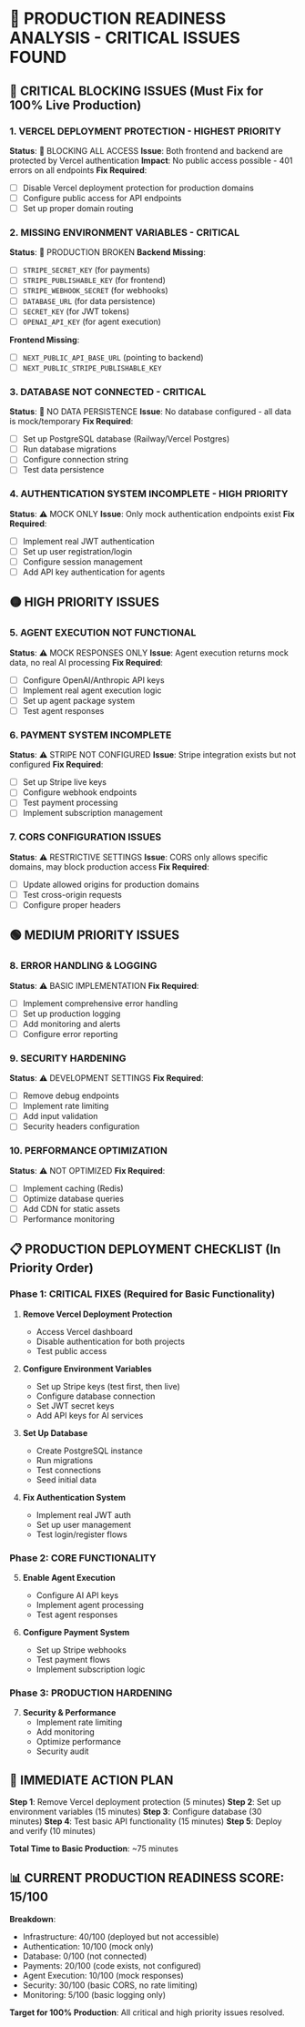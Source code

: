 # 🚨 PRODUCTION READINESS ANALYSIS - CRITICAL ISSUES FOUND

## 🔴 CRITICAL BLOCKING ISSUES (Must Fix for 100% Live Production)

### 1. **VERCEL DEPLOYMENT PROTECTION** - HIGHEST PRIORITY
**Status**: 🚨 BLOCKING ALL ACCESS
**Issue**: Both frontend and backend are protected by Vercel authentication
**Impact**: No public access possible - 401 errors on all endpoints
**Fix Required**:
- [ ] Disable Vercel deployment protection for production domains
- [ ] Configure public access for API endpoints
- [ ] Set up proper domain routing

### 2. **MISSING ENVIRONMENT VARIABLES** - CRITICAL
**Status**: 🚨 PRODUCTION BROKEN
**Backend Missing**:
- [ ] `STRIPE_SECRET_KEY` (for payments)
- [ ] `STRIPE_PUBLISHABLE_KEY` (for frontend)
- [ ] `STRIPE_WEBHOOK_SECRET` (for webhooks)
- [ ] `DATABASE_URL` (for data persistence)
- [ ] `SECRET_KEY` (for JWT tokens)
- [ ] `OPENAI_API_KEY` (for agent execution)

**Frontend Missing**:
- [ ] `NEXT_PUBLIC_API_BASE_URL` (pointing to backend)
- [ ] `NEXT_PUBLIC_STRIPE_PUBLISHABLE_KEY`

### 3. **DATABASE NOT CONNECTED** - CRITICAL
**Status**: 🚨 NO DATA PERSISTENCE
**Issue**: No database configured - all data is mock/temporary
**Fix Required**:
- [ ] Set up PostgreSQL database (Railway/Vercel Postgres)
- [ ] Run database migrations
- [ ] Configure connection string
- [ ] Test data persistence

### 4. **AUTHENTICATION SYSTEM INCOMPLETE** - HIGH PRIORITY
**Status**: ⚠️ MOCK ONLY
**Issue**: Only mock authentication endpoints exist
**Fix Required**:
- [ ] Implement real JWT authentication
- [ ] Set up user registration/login
- [ ] Configure session management
- [ ] Add API key authentication for agents

## 🟡 HIGH PRIORITY ISSUES

### 5. **AGENT EXECUTION NOT FUNCTIONAL**
**Status**: ⚠️ MOCK RESPONSES ONLY
**Issue**: Agent execution returns mock data, no real AI processing
**Fix Required**:
- [ ] Configure OpenAI/Anthropic API keys
- [ ] Implement real agent execution logic
- [ ] Set up agent package system
- [ ] Test agent responses

### 6. **PAYMENT SYSTEM INCOMPLETE**
**Status**: ⚠️ STRIPE NOT CONFIGURED
**Issue**: Stripe integration exists but not configured
**Fix Required**:
- [ ] Set up Stripe live keys
- [ ] Configure webhook endpoints
- [ ] Test payment processing
- [ ] Implement subscription management

### 7. **CORS CONFIGURATION ISSUES**
**Status**: ⚠️ RESTRICTIVE SETTINGS
**Issue**: CORS only allows specific domains, may block production access
**Fix Required**:
- [ ] Update allowed origins for production domains
- [ ] Test cross-origin requests
- [ ] Configure proper headers

## 🟢 MEDIUM PRIORITY ISSUES

### 8. **ERROR HANDLING & LOGGING**
**Status**: ⚠️ BASIC IMPLEMENTATION
**Fix Required**:
- [ ] Implement comprehensive error handling
- [ ] Set up production logging
- [ ] Add monitoring and alerts
- [ ] Configure error reporting

### 9. **SECURITY HARDENING**
**Status**: ⚠️ DEVELOPMENT SETTINGS
**Fix Required**:
- [ ] Remove debug endpoints
- [ ] Implement rate limiting
- [ ] Add input validation
- [ ] Security headers configuration

### 10. **PERFORMANCE OPTIMIZATION**
**Status**: ⚠️ NOT OPTIMIZED
**Fix Required**:
- [ ] Implement caching (Redis)
- [ ] Optimize database queries
- [ ] Add CDN for static assets
- [ ] Performance monitoring

## 📋 PRODUCTION DEPLOYMENT CHECKLIST (In Priority Order)

### Phase 1: CRITICAL FIXES (Required for Basic Functionality)
1. **Remove Vercel Deployment Protection**
   - Access Vercel dashboard
   - Disable authentication for both projects
   - Test public access

2. **Configure Environment Variables**
   - Set up Stripe keys (test first, then live)
   - Configure database connection
   - Set JWT secret keys
   - Add API keys for AI services

3. **Set Up Database**
   - Create PostgreSQL instance
   - Run migrations
   - Test connections
   - Seed initial data

4. **Fix Authentication System**
   - Implement real JWT auth
   - Set up user management
   - Test login/register flows

### Phase 2: CORE FUNCTIONALITY
5. **Enable Agent Execution**
   - Configure AI API keys
   - Implement agent processing
   - Test agent responses

6. **Configure Payment System**
   - Set up Stripe webhooks
   - Test payment flows
   - Implement subscription logic

### Phase 3: PRODUCTION HARDENING
7. **Security & Performance**
   - Implement rate limiting
   - Add monitoring
   - Optimize performance
   - Security audit

## 🎯 IMMEDIATE ACTION PLAN

**Step 1**: Remove Vercel deployment protection (5 minutes)
**Step 2**: Set up environment variables (15 minutes)
**Step 3**: Configure database (30 minutes)
**Step 4**: Test basic API functionality (15 minutes)
**Step 5**: Deploy and verify (10 minutes)

**Total Time to Basic Production**: ~75 minutes

## 📊 CURRENT PRODUCTION READINESS SCORE: 15/100

**Breakdown**:
- Infrastructure: 40/100 (deployed but not accessible)
- Authentication: 10/100 (mock only)
- Database: 0/100 (not connected)
- Payments: 20/100 (code exists, not configured)
- Agent Execution: 10/100 (mock responses)
- Security: 30/100 (basic CORS, no rate limiting)
- Monitoring: 5/100 (basic logging only)

**Target for 100% Production**: All critical and high priority issues resolved.
